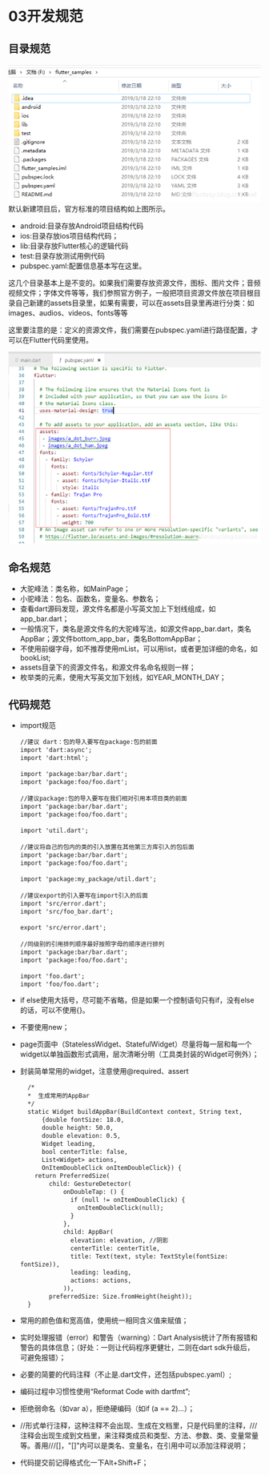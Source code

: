 # 03开发规范
## 目录规范
![](assets/img/mulu.png)
默认新建项目后，官方标准的项目结构如上图所示。
* android:目录存放Android项目结构代码
* ios:目录存放ios项目结构代码；
* lib:目录存放Flutter核心的逻辑代码
* test:目录存放测试用例代码
* pubspec.yaml:配置信息基本写在这里。

这几个目录基本上是不变的。如果我们需要存放资源文件，图标、图片文件；音频视频文件；字体文件等等，我们参照官方例子，一般把项目资源文件放在项目根目录自己新建的assets目录里，如果有需要，可以在assets目录里再进行分类：如images、audios、videos、fonts等等

这里要注意的是：定义的资源文件，我们需要在pubspec.yaml进行路径配置，才可以在Flutter代码里使用。

![](assets/img/pubspc.png)

## 命名规范
* 大驼峰法：类名称，如MainPage；
* 小驼峰法：包名、函数名，变量名、参数名；
* 查看dart源码发现，源文件名都是小写英文加上下划线组成，如app_bar.dart；
* 一般情况下，类名是源文件名的大驼峰写法，如源文件app_bar.dart，类名AppBar；源文件bottom_app_bar，类名BottomAppBar；
* 不使用前缀字母，如不推荐使用mList，可以用list，或者更加详细的命名，如bookList;
* assets目录下的资源文件名，和源文件名命名规则一样；
* 枚举类的元素，使用大写英文加下划线，如YEAR_MONTH_DAY；

## 代码规范
* import规范

  ```
  //建议 dart：包的导入要写在package:包的前面
  import 'dart:async';
  import 'dart:html';

  import 'package:bar/bar.dart';
  import 'package:foo/foo.dart';

  //建议package:包的导入要写在我们相对引用本项目类的前面
  import 'package:bar/bar.dart';
  import 'package:foo/foo.dart';

  import 'util.dart';

  //建议将自己的包内的类的引入放置在其他第三方库引入的包后面
  import 'package:bar/bar.dart';
  import 'package:foo/foo.dart';

  import 'package:my_package/util.dart';

  //建议export的引入要写在import引入的后面
  import 'src/error.dart';
  import 'src/foo_bar.dart';

  export 'src/error.dart';

  //同级别的引用排列顺序最好按照字母的顺序进行排列
  import 'package:bar/bar.dart';
  import 'package:foo/foo.dart';

  import 'foo.dart';
  import 'foo/foo.dart';

  ```
* if else使用大括号，尽可能不省略，但是如果一个控制语句只有if，没有else的话，可以不使用{}。
* 不要使用new；
* page页面中（StatelessWidget、StatefulWidget）尽量将每一层和每一个widget以单独函数形式调用，层次清晰分明（工具类封装的Widget可例外）；
* 封装简单常用的widget，注意使用@required、assert

  ```
    /*
    *  生成常用的AppBar
    */
    static Widget buildAppBar(BuildContext context, String text,
        {double fontSize: 18.0,
        double height: 50.0,
        double elevation: 0.5,
        Widget leading,
        bool centerTitle: false,
        List<Widget> actions,
        OnItemDoubleClick onItemDoubleClick}) {
      return PreferredSize(
          child: GestureDetector(
              onDoubleTap: () {
                if (null != onItemDoubleClick) {
                  onItemDoubleClick(null);
                }
              },
              child: AppBar(
                elevation: elevation, //阴影
                centerTitle: centerTitle,
                title: Text(text, style: TextStyle(fontSize: fontSize)),
                leading: leading,
                actions: actions,
              )),
          preferredSize: Size.fromHeight(height));
    }

    ```
* 常用的颜色值和宽高值，使用统一相同含义值来赋值；
* 实时处理报错（error）和警告（warning）：Dart Analysis统计了所有报错和警告的具体信息；（好处：一则让代码程序更健壮，二则在dart sdk升级后，可避免报错）；
* 必要的简要的代码注释（不止是.dart文件，还包括pubspec.yaml）;
* 编码过程中习惯性使用“Reformat Code with dartfmt”;
* 拒绝弱命名（如var a），拒绝硬编码（如if (a == 2)...）；
* //形式单行注释，这种注释不会出现、生成在文档里，只是代码里的注释，///注释会出现生成到文档里，来注释类成员和类型、方法、参数、类、变量常量等。善用///[]，"[]"内可以是类名、变量名，在引用中可以添加注释说明；
* 代码提交前记得格式化一下Alt+Shift+F；
